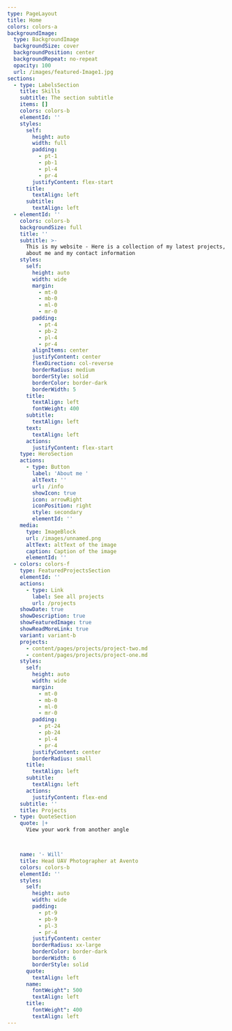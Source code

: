 ```yaml
---
type: PageLayout
title: Home
colors: colors-a
backgroundImage:
  type: BackgroundImage
  backgroundSize: cover
  backgroundPosition: center
  backgroundRepeat: no-repeat
  opacity: 100
  url: /images/featured-Image1.jpg
sections:
  - type: LabelsSection
    title: Skills
    subtitle: The section subtitle
    items: []
    colors: colors-b
    elementId: ''
    styles:
      self:
        height: auto
        width: full
        padding:
          - pt-1
          - pb-1
          - pl-4
          - pr-4
        justifyContent: flex-start
      title:
        textAlign: left
      subtitle:
        textAlign: left
  - elementId: ''
    colors: colors-b
    backgroundSize: full
    title: ''
    subtitle: >-
      This is my website - Here is a collection of my latest projects, a bit
      about me and my contact information
    styles:
      self:
        height: auto
        width: wide
        margin:
          - mt-0
          - mb-0
          - ml-0
          - mr-0
        padding:
          - pt-4
          - pb-2
          - pl-4
          - pr-4
        alignItems: center
        justifyContent: center
        flexDirection: col-reverse
        borderRadius: medium
        borderStyle: solid
        borderColor: border-dark
        borderWidth: 5
      title:
        textAlign: left
        fontWeight: 400
      subtitle:
        textAlign: left
      text:
        textAlign: left
      actions:
        justifyContent: flex-start
    type: HeroSection
    actions:
      - type: Button
        label: 'About me '
        altText: ''
        url: /info
        showIcon: true
        icon: arrowRight
        iconPosition: right
        style: secondary
        elementId: ''
    media:
      type: ImageBlock
      url: /images/unnamed.png
      altText: altText of the image
      caption: Caption of the image
      elementId: ''
  - colors: colors-f
    type: FeaturedProjectsSection
    elementId: ''
    actions:
      - type: Link
        label: See all projects
        url: /projects
    showDate: true
    showDescription: true
    showFeaturedImage: true
    showReadMoreLink: true
    variant: variant-b
    projects:
      - content/pages/projects/project-two.md
      - content/pages/projects/project-one.md
    styles:
      self:
        height: auto
        width: wide
        margin:
          - mt-0
          - mb-0
          - ml-0
          - mr-0
        padding:
          - pt-24
          - pb-24
          - pl-4
          - pr-4
        justifyContent: center
        borderRadius: small
      title:
        textAlign: left
      subtitle:
        textAlign: left
      actions:
        justifyContent: flex-end
    subtitle: ''
    title: Projects
  - type: QuoteSection
    quote: |+
      View your work from another angle



    name: '- Will'
    title: Head UAV Photographer at Avento
    colors: colors-b
    elementId: ''
    styles:
      self:
        height: auto
        width: wide
        padding:
          - pt-9
          - pb-9
          - pl-3
          - pr-4
        justifyContent: center
        borderRadius: xx-large
        borderColor: border-dark
        borderWidth: 6
        borderStyle: solid
      quote:
        textAlign: left
      name:
        fontWeight": 500
        textAlign: left
      title:
        fontWeight": 400
        textAlign: left
---
```

